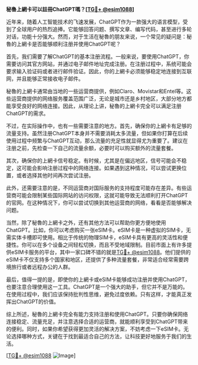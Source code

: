 **秘魯上網卡可以註冊ChatGPT嗎？[[TG💪+ @esim1088](https://t.me/s/esim1088)]**

近年来，随着人工智能技术的飞速发展，ChatGPT作为一款强大的语言模型，受到了全球用户的热烈追捧。它能够回答问题、撰写文章、编写代码，甚至进行多轮对话，功能十分强大。然而，对于生活在秘魯的朋友来说，一个常见的疑问是：秘魯的上網卡是否能够顺利注册并使用ChatGPT呢？

首先，我们需要了解ChatGPT的基本注册流程。一般来说，要使用ChatGPT，你需要访问其官方网站，并通过电子邮件地址完成注册。在注册过程中，系统可能会要求输入验证码或者进行邮件验证。因此，你的上網卡必须能够稳定地连接到互联网，并且能够正常接收电子邮件。

秘魯的上網卡通常由当地的一些运营商提供，例如Claro、Movistar和Entel等。这些运营商提供的网络服务覆盖范围广泛，无论是城市还是乡村地区，大部分地方都能享受良好的网络连接。因此，从理论上讲，秘魯的上網卡完全可以满足注册ChatGPT的需求。

不过，在实际操作中，也有一些需要注意的地方。首先，确保你的上網卡有足够的流量支持。虽然注册ChatGPT本身并不需要消耗太多流量，但如果你打算在后续使用过程中频繁与ChatGPT互动，那么流量的充足性就显得尤为重要了。建议在注册之前，先检查一下自己的流量余额，必要时可以购买额外的流量套餐。

其次，确保你的上網卡信号稳定。有时候，尤其是在偏远地区，信号可能会不稳定，这可能会影响注册过程中的网络连接。如果遇到这种情况，可以尝试更换位置，或者选择其他时间再次尝试注册。

此外，还需要注意的是，不同运营商对国际服务的支持程度可能存在差异。有些运营商可能会限制某些国际网站的访问权限，这就可能导致无法顺利打开ChatGPT的官网。在这种情况下，你可以尝试切换到其他运营商的网络，看看是否能够解决问题。

当然，除了秘魯的上網卡之外，还有其他方法可以帮助你更方便地使用ChatGPT。比如，你可以考虑购买一张eSIM卡。eSIM卡是一种虚拟的SIM卡，无需实体卡槽即可使用。相比于传统的物理SIM卡，eSIM卡具有更高的灵活性和便捷性。你可以在多个设备之间轻松切换，而且不受地域限制。目前市面上有许多提供eSIM卡服务的平台，其中一家口碑不错的就是[TG💪+ @esim1088](https://t.me/s/esim1088)。他们提供的eSIM卡不仅支持多个国家和地区，还提供了多种流量套餐，非常适合经常需要跨境旅行或者远程办公的人群。

最后，值得一提的是，即使你的上網卡或eSIM卡能够成功注册并使用ChatGPT，也要注意合理使用这一工具。ChatGPT是一个强大的助手，但它并不是万能的。在使用过程中，我们应该保持批判性思维，避免过度依赖。只有这样，才能真正发挥出ChatGPT的价值。

综上所述，秘魯的上網卡完全有能力支持注册和使用ChatGPT。只要你确保网络连接稳定、流量充足，并注意选择合适的运营商，就能顺利享受到ChatGPT带来的便利。同时，如果你希望获得更加灵活的解决方案，不妨考虑一下eSIM卡。无论选择哪种方式，关键在于找到最适合自己的方法，让科技更好地服务于我们的生活。

[[TG💪+ @esim1088](https://t.me/s/esim1088) ![Image](https://i.postimg.cc/4NQfJmqS/Snipaste-2025-05-13-00-14-12.png)]